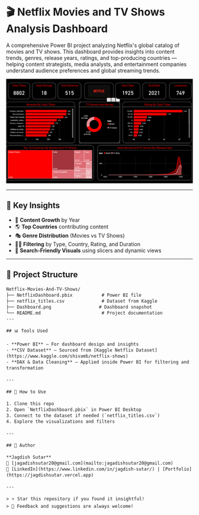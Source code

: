 # 🎬 Netflix Movies and TV Shows Analysis Dashboard

A comprehensive Power BI project analyzing Netflix's global catalog of movies and TV shows. This dashboard provides insights into content trends, genres, release years, ratings, and top-producing countries — helping content strategists, media analysts, and entertainment companies understand audience preferences and global streaming trends.

![Netflix Dashboard](./Dashboard.png)

---

## 📌 Key Insights

- 📅 **Content Growth** by Year  
- 🌎 **Top Countries** contributing content  
- 🎭 **Genre Distribution** (Movies vs TV Shows)  
- 🕵️‍♀️ **Filtering** by Type, Country, Rating, and Duration  
- 🔎 **Search-Friendly Visuals** using slicers and dynamic views

---

## 📁 Project Structure

```plaintext
Netflix-Movies-And-TV-Shows/
├── NetflixDashboard.pbix           # Power BI file
├── netflix_titles.csv              # Dataset from Kaggle
├── Dashboard.png                  # Dashboard snapshot
└── README.md                       # Project documentation
---

## 📊 Tools Used

- **Power BI** – For dashboard design and insights  
- **CSV Dataset** – Sourced from [Kaggle Netflix Dataset](https://www.kaggle.com/shivamb/netflix-shows)  
- **DAX & Data Cleaning** – Applied inside Power BI for filtering and transformation

---

## 🚀 How to Use

1. Clone this repo  
2. Open `NetflixDashboard.pbix` in Power BI Desktop  
3. Connect to the dataset if needed (`netflix_titles.csv`)  
4. Explore the visualizations and filters

---

## 📌 Author

**Jagdish Sutar**  
📧 [jagadishsutar20@gmail.com](mailto:jagadishsutar20@gmail.com)  
🔗 [LinkedIn](https://www.linkedin.com/in/jagdish-sutar/) | [Portfolio](https://jagdishsutar.vercel.app)

---

> ⭐ Star this repository if you found it insightful!  
> 💬 Feedback and suggestions are always welcome!
